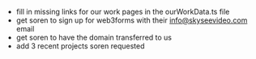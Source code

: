 - fill in missing links for our work pages in the ourWorkData.ts file
- get soren to sign up for web3forms with their info@skyseevideo.com email
- get soren to have the domain transferred to us
- add 3 recent projects soren requested
